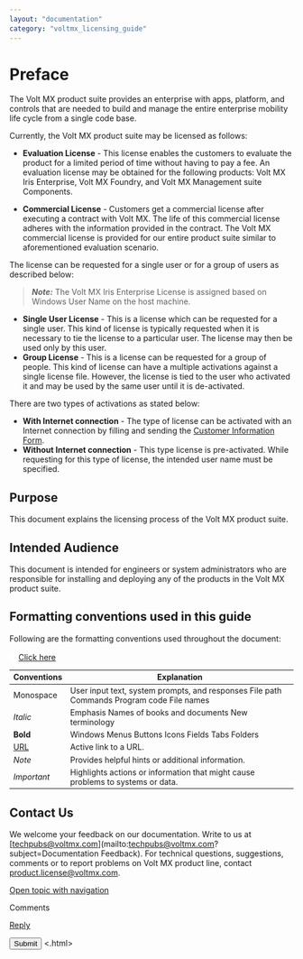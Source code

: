 ```yaml
---
layout: "documentation"
category: "voltmx_licensing_guide"
---
```

                            


Preface
=======

The Volt MX product suite provides an enterprise with apps, platform, and controls that are needed to build and manage the entire enterprise mobility life cycle from a single code base.

Currently, the Volt MX product suite may be licensed as follows:

*   **Evaluation License** - This license enables the customers to evaluate the product for a limited period of time without having to pay a fee. An evaluation license may be obtained for the following products: Volt MX Iris Enterprise, Volt MX Foundry, and Volt MX Management suite Components.

*   **Commercial License** - Customers get a commercial license after executing a contract with Volt MX. The life of this commercial license adheres with the information provided in the contract. The Volt MX commercial license is provided for our entire product suite similar to aforementioned evaluation scenario.

The license can be requested for a single user or for a group of users as described below:

> **_Note:_** The Volt MX Iris Enterprise License is assigned based on Windows User Name on the host machine.

*   **Single User License** - This is a license which can be requested for a single user. This kind of license is typically requested when it is necessary to tie the license to a particular user. The license may then be used only by this user.
*   **Group License** - This is a license can be requested for a group of people. This kind of license can have a multiple activations against a single license file. However, the license is tied to the user who activated it and may be used by the same user until it is de-activated.

There are two types of activations as stated below:

*   **With Internet connection** - The type of license can be activated with an Internet connection by filling and sending the [Customer Information Form](Customer_Information_Form.html#appendix-customer-information-form).
*   **Without Internet connection** - This type license is pre-activated. While requesting for this type of license, the intended user name must be specified.

Purpose
-------

This document explains the licensing process of the Volt MX product suite.

Intended Audience
-----------------

This document is intended for engineers or system administrators who are responsible for installing and deploying any of the products in the Volt MX product suite.

Formatting conventions used in this guide
-----------------------------------------

Following are the formatting conventions used throughout the document:

[![Closed](../Skins/Default/Stylesheets/Images/transparent.gif)Click here](javascript:void(0);)

  
| Conventions | Explanation |
| --- | --- |
| Monospace | User input text, system prompts, and responses File path Commands Program code File names |
| _Italic_ | Emphasis Names of books and documents New terminology |
| **Bold** | Windows Menus Buttons Icons Fields Tabs Folders |
| [URL](http://a/) | Active link to a URL. |
| _Note_ | Provides helpful hints or additional information. |
| _Important_ | Highlights actions or information that might cause problems to systems or data. |

Contact Us
----------

We welcome your feedback on our documentation. Write to us at [techpubs@voltmx.com](mailto:techpubs@voltmx.com?subject=Documentation Feedback). For technical questions, suggestions, comments or to report problems on Volt MX product line, contact [product.license@voltmx.com](mailto:product.license@voltmx.com).

[Open topic with navigation](../Content/Overview.html)

Comments

[Reply](#)

 

</div> <input class="comment-submit" type="button" value="Submit" > </div> </div> </body> <.html></x-turndown>
